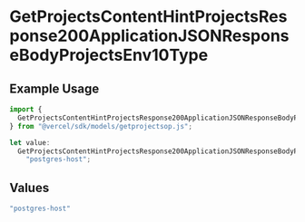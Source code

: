 # GetProjectsContentHintProjectsResponse200ApplicationJSONResponseBodyProjectsEnv10Type

## Example Usage

```typescript
import {
  GetProjectsContentHintProjectsResponse200ApplicationJSONResponseBodyProjectsEnv10Type,
} from "@vercel/sdk/models/getprojectsop.js";

let value:
  GetProjectsContentHintProjectsResponse200ApplicationJSONResponseBodyProjectsEnv10Type =
    "postgres-host";
```

## Values

```typescript
"postgres-host"
```
